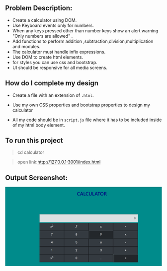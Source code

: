 ## Problem Description:
  - Create a calculator using DOM.
  - Use Keyboard events only for numbers.
  - When any keys pressed other than number keys show an alert warning "Only numbers are allowed" .
  - Add functions to perform addition ,subtraction,division,multiplication and modules.
  - The calculator must handle infix expressions.
  - Use DOM to create html elements.
  - for styles you can use css and bootstrap.
  - UI should be responsive for all media screens.

## How do I complete my design
- Create a file with an extension of `.html`.

- Use my own CSS properties and bootstrap properties to design my calculator

- All my code should be in `script.js` file where it has to be included inside of my html body element.


## To run this project

> cd calculator

>open link:http://127.0.0.1:3001/index.html

## Output Screenshot:

  ![Output Screenshots](./assets/output.png)

 